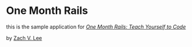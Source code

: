 # One Month Rails

this is the sample application for
[*One Month Rails: Teach Yourself to Code*](http://onemonthrails.com)

by [Zach V. Lee](zvlee.com)